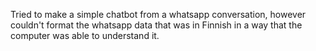 Tried to make a simple chatbot from a whatsapp conversation, however couldn't format the whatsapp data that was in Finnish in a way that the computer was able to understand it.